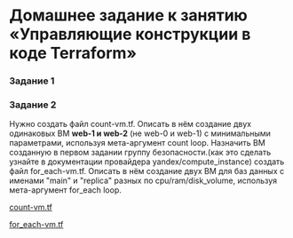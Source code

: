 # Домашнее задание к занятию «Управляющие конструкции в коде Terraform»

### Задание 1

### Задание 2

Нужно создать файл count-vm.tf. Описать в нём создание двух одинаковых ВМ  __web-1 и web-2__ (не web-0 и web-1) с минимальными параметрами, используя мета-аргумент count loop. 
Назначить ВМ созданную в первом задании группу безопасности.(как это сделать узнайте в документации провайдера yandex/compute_instance)
создать файл for_each-vm.tf. Описать в нём создание двух ВМ для баз данных с именами "main" и "replica" разных по cpu/ram/disk_volume, используя мета-аргумент for_each loop.

[count-vm.tf](https://github.com/AnyaAndreenko/ter-homeworks/blob/main/03/src/count-vm.tf)

[for_each-vm.tf](https://github.com/AnyaAndreenko/ter-homeworks/blob/main/03/src/for_each-vm.tf)


